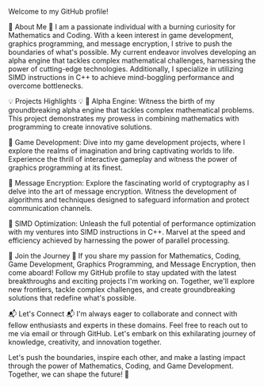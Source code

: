 Welcome to my GitHub profile!

🚀 About Me 🚀
I am a passionate individual with a burning curiosity for Mathematics and Coding. With a keen interest in game development, graphics programming, and message encryption, I strive to push the boundaries of what's possible. My current endeavor involves developing an alpha engine that tackles complex mathematical challenges, harnessing the power of cutting-edge technologies. Additionally, I specialize in utilizing SIMD instructions in C++ to achieve mind-boggling performance and overcome bottlenecks. 

💡 Projects Highlights 💡
🔹 Alpha Engine: Witness the birth of my groundbreaking alpha engine that tackles complex mathematical problems. This project demonstrates my prowess in combining mathematics with programming to create innovative solutions.

🔹 Game Development: Dive into my game development projects, where I explore the realms of imagination and bring captivating worlds to life. Experience the thrill of interactive gameplay and witness the power of graphics programming at its finest.

🔹 Message Encryption: Explore the fascinating world of cryptography as I delve into the art of message encryption. Witness the development of algorithms and techniques designed to safeguard information and protect communication channels.

🔹 SIMD Optimization: Unleash the full potential of performance optimization with my ventures into SIMD instructions in C++. Marvel at the speed and efficiency achieved by harnessing the power of parallel processing.

🌟 Join the Journey 🌟
If you share my passion for Mathematics, Coding, Game Development, Graphics Programming, and Message Encryption, then come aboard! Follow my GitHub profile to stay updated with the latest breakthroughs and exciting projects I'm working on. Together, we'll explore new frontiers, tackle complex challenges, and create groundbreaking solutions that redefine what's possible.

📬 Let's Connect 📬
I'm always eager to collaborate and connect with fellow enthusiasts and experts in these domains. Feel free to reach out to me via email or through GitHub. Let's embark on this exhilarating journey of knowledge, creativity, and innovation together.

Let's push the boundaries, inspire each other, and make a lasting impact through the power of Mathematics, Coding, and Game Development. Together, we can shape the future! 🌌
